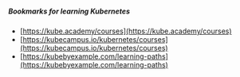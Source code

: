 ##### Bookmarks for learning Kubernetes
- [https://kube.academy/courses](https://kube.academy/courses)
- [https://kubecampus.io/kubernetes/courses](https://kubecampus.io/kubernetes/courses)
- [https://kubebyexample.com/learning-paths](https://kubebyexample.com/learning-paths)
